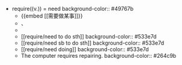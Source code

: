 - require((v.)) = need
  background-color:: #49767b
	- {{embed [[需要做某事]]}}
	- 、
	-
	- [[require/need to do sth]]
	  background-color:: #533e7d
	- [[require/need sb to do sth]]
	  background-color:: #533e7d
	- [[require/need doing]]
	  background-color:: #533e7d
	- The computer requires repairing.
	  background-color:: #264c9b
